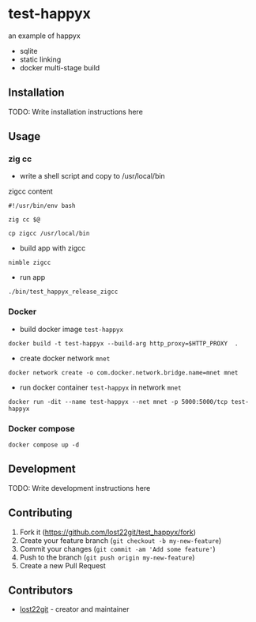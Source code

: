 # test-happyx

an example of happyx

- sqlite
- static linking
- docker multi-stage build

## Installation

TODO: Write installation instructions here

## Usage

### zig cc

- write a shell script and copy to /usr/local/bin

zigcc content

```shell
#!/usr/bin/env bash

zig cc $@

```

```shell
cp zigcc /usr/local/bin
```

- build app with zigcc

```shell
nimble zigcc

```

- run app

```shell
./bin/test_happyx_release_zigcc
```

### Docker

- build docker image `test-happyx`

```shell
docker build -t test-happyx --build-arg http_proxy=$HTTP_PROXY  .
```

- create docker network `mnet`

```shell
docker network create -o com.docker.network.bridge.name=mnet mnet
```

- run docker container `test-happyx` in network `mnet`

```shell
docker run -dit --name test-happyx --net mnet -p 5000:5000/tcp test-happyx
```

### Docker compose

```shell
docker compose up -d
```

## Development

TODO: Write development instructions here

## Contributing

1. Fork it (<https://github.com/lost22git/test_happyx/fork>)
2. Create your feature branch (`git checkout -b my-new-feature`)
3. Commit your changes (`git commit -am 'Add some feature'`)
4. Push to the branch (`git push origin my-new-feature`)
5. Create a new Pull Request

## Contributors

- [lost22git](https://github.com/lost22git) - creator and maintainer
